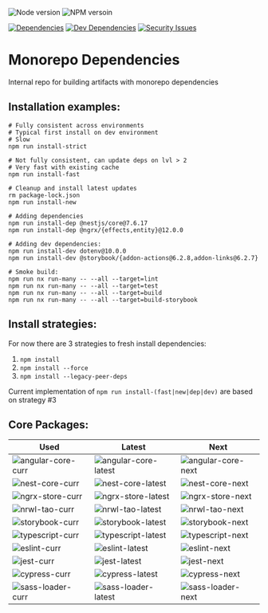![Node version][node-img]
![NPM versoin][npm-img]

[![Dependencies][deps-img]][snyk-url]
[![Dev Dependencies][dev-deps-img]][snyk-url]
[![Security Issues][security-img]][snyk-url]

[npm-img]: https://img.shields.io/badge/npm-7.13.0-brightgreen
[node-img]: https://img.shields.io/badge/node-16.3.0-brightgreen
[snyk-url]: https://snyk.io/test/github/nimbus-frontend/monorepo-dependencies
[deps-img]: https://status.david-dm.org/gh/nimbus-frontend/monorepo-dependencies.svg?ref=master
[dev-deps-img]: https://status.david-dm.org/gh/nimbus-frontend/monorepo-dependencies.svg?ref=master&type=dev
[security-img]: https://snyk.io/test/github/nimbus-frontend/monorepo-dependencies/badge.svg

# Monorepo Dependencies 

Internal repo for building artifacts with monorepo dependencies

## Installation examples:

```shell
# Fully consistent across environments
# Typical first install on dev environment
# Slow
npm run install-strict
```

```shell
# Not fully consistent, can update deps on lvl > 2
# Very fast with existing cache
npm run install-fast
```

```shell
# Cleanup and install latest updates
rm package-lock.json
npm run install-new
```

```shell
# Adding dependencies
npm run install-dep @nestjs/core@7.6.17
npm run install-dep @ngrx/{effects,entity}@12.0.0
```

```shell
# Adding dev dependencies:
npm run install-dev dotenv@10.0.0
npm run install-dev @storybook/{addon-actions@6.2.8,addon-links@6.2.7}
```

```shell
# Smoke build:
npm run nx run-many -- --all --target=lint
npm run nx run-many -- --all --target=test
npm run nx run-many -- --all --target=build
npm run nx run-many -- --all --target=build-storybook
```

## Install strategies:

For now there are 3 strategies to fresh install dependencies:
1. `npm install`
2. `npm install --force`
3. `npm install --legacy-peer-deps`

Current implementation of `npm run install-(fast|new|dep|dev)` are based on strategy #3

## Core Packages:

| Used | Latest | Next |
|---|---|---|
|![angular-core-curr]|![angular-core-latest]|![angular-core-next]|
|![nest-core-curr]|![nest-core-latest]|![nest-core-next]|
|![ngrx-store-curr]|![ngrx-store-latest]|![ngrx-store-next]|
|![nrwl-tao-curr]|![nrwl-tao-latest]|![nrwl-tao-next]|
|![storybook-curr]|![storybook-latest]|![storybook-next]|
|![typescript-curr]|![typescript-latest]|![typescript-next]|
|![eslint-curr]|![eslint-latest]|![eslint-next]|
|![jest-curr]|![jest-latest]|![jest-next]|
|![cypress-curr]|![cypress-latest]|![cypress-next]|
|![sass-loader-curr]|![sass-loader-latest]|![sass-loader-next]|

[angular-core-curr]: https://img.shields.io/github/package-json/dependency-version/nimbus-frontend/monorepo-dependencies/@angular/core
[angular-core-latest]: https://img.shields.io/npm/v/@angular/core/latest
[angular-core-next]: https://img.shields.io/npm/v/@angular/core/next

[nest-core-curr]: https://img.shields.io/github/package-json/dependency-version/nimbus-frontend/monorepo-dependencies/@nestjs/core
[nest-core-latest]: https://img.shields.io/npm/v/@nestjs/core/latest
[nest-core-next]: https://img.shields.io/npm/v/@nestjs/core/next

[ngrx-store-curr]: https://img.shields.io/github/package-json/dependency-version/nimbus-frontend/monorepo-dependencies/@ngrx/store
[ngrx-store-latest]: https://img.shields.io/npm/v/@ngrx/store/latest
[ngrx-store-next]: https://img.shields.io/npm/v/@ngrx/store/next

[nrwl-tao-curr]: https://img.shields.io/github/package-json/dependency-version/nimbus-frontend/monorepo-dependencies/dev/@nrwl/tao
[nrwl-tao-latest]: https://img.shields.io/npm/v/@nrwl/tao/latest
[nrwl-tao-next]: https://img.shields.io/npm/v/@nrwl/tao/next

[storybook-curr]: https://img.shields.io/github/package-json/dependency-version/nimbus-frontend/monorepo-dependencies/dev/@storybook/angular
[storybook-latest]: https://img.shields.io/npm/v/@storybook/angular/latest
[storybook-next]: https://img.shields.io/npm/v/@storybook/angular/next

[typescript-curr]: https://img.shields.io/github/package-json/dependency-version/nimbus-frontend/monorepo-dependencies/dev/typescript
[typescript-latest]: https://img.shields.io/npm/v/typescript/latest
[typescript-next]: https://img.shields.io/npm/v/typescript/next

[eslint-curr]: https://img.shields.io/github/package-json/dependency-version/nimbus-frontend/monorepo-dependencies/dev/eslint
[eslint-latest]: https://img.shields.io/npm/v/eslint/latest
[eslint-next]: https://img.shields.io/npm/v/eslint/next

[jest-curr]: https://img.shields.io/github/package-json/dependency-version/nimbus-frontend/monorepo-dependencies/dev/jest
[jest-latest]: https://img.shields.io/npm/v/jest/latest
[jest-next]: https://img.shields.io/npm/v/jest/next

[cypress-curr]: https://img.shields.io/github/package-json/dependency-version/nimbus-frontend/monorepo-dependencies/dev/cypress
[cypress-latest]: https://img.shields.io/npm/v/cypress/latest
[cypress-next]: https://img.shields.io/npm/v/cypress/next

[sass-loader-curr]: https://img.shields.io/github/package-json/dependency-version/nimbus-frontend/monorepo-dependencies/dev/sass-loader
[sass-loader-latest]: https://img.shields.io/npm/v/sass-loader/latest
[sass-loader-next]: https://img.shields.io/npm/v/sass-loader/next
